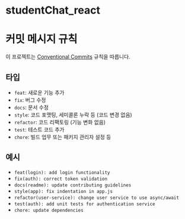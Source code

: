 # studentChat_react

# 커밋 메시지 규칙

이 프로젝트는 [Conventional Commits](https://www.conventionalcommits.org/) 규칙을 따릅니다.

## 타입

- `feat`: 새로운 기능 추가
- `fix`: 버그 수정
- `docs`: 문서 수정
- `style`: 코드 포맷팅, 세미콜론 누락 등 (코드 변경 없음)
- `refactor`: 코드 리팩토링 (기능 변화 없음)
- `test`: 테스트 코드 추가
- `chore`: 빌드 업무 또는 패키지 관리자 설정 등

## 예시

- `feat(login): add login functionality`
- `fix(auth): correct token validation`
- `docs(readme): update contributing guidelines`
- `style(app): fix indentation in app.js`
- `refactor(user-service): change user service to use async/await`
- `test(auth): add unit tests for authentication service`
- `chore: update dependencies`
